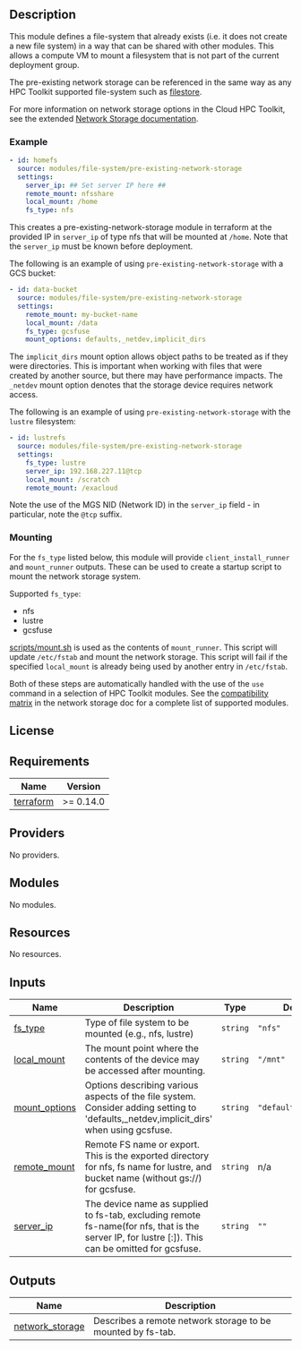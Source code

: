 ## Description

This module defines a file-system that already exists (i.e. it does not create
a new file system) in a way that can be shared with other modules. This allows
a compute VM to mount a filesystem that is not part of the current deployment
group.

The pre-existing network storage can be referenced in the same way as any HPC
Toolkit supported file-system such as [filestore](../filestore/README.md).

For more information on network storage options in the Cloud HPC Toolkit, see
the extended [Network Storage documentation](../../../../docs/network_storage.md).

### Example

```yaml
- id: homefs
  source: modules/file-system/pre-existing-network-storage
  settings:
    server_ip: ## Set server IP here ##
    remote_mount: nfsshare
    local_mount: /home
    fs_type: nfs
```

This creates a pre-existing-network-storage module in terraform at the
provided IP in `server_ip` of type nfs that will be mounted at `/home`. Note
that the `server_ip` must be known before deployment.

The following is an example of using `pre-existing-network-storage` with a GCS
bucket:

```yaml
- id: data-bucket
  source: modules/file-system/pre-existing-network-storage
  settings:
    remote_mount: my-bucket-name
    local_mount: /data
    fs_type: gcsfuse
    mount_options: defaults,_netdev,implicit_dirs
```

The `implicit_dirs` mount option allows object paths to be treated as if they
were directories. This is important when working with files that were created by
another source, but there may have performance impacts. The `_netdev` mount option
denotes that the storage device requires network access.

The following is an example of using `pre-existing-network-storage` with the `lustre`
filesystem:

```yaml
- id: lustrefs
  source: modules/file-system/pre-existing-network-storage
  settings:
    fs_type: lustre
    server_ip: 192.168.227.11@tcp
    local_mount: /scratch
    remote_mount: /exacloud
```

Note the use of the MGS NID (Network ID) in the `server_ip` field - in particular, note the `@tcp` suffix.

### Mounting

For the `fs_type` listed below, this module will provide `client_install_runner`
and `mount_runner` outputs. These can be used to create a startup script to
mount the network storage system.

Supported `fs_type`:

- nfs
- lustre
- gcsfuse

[scripts/mount.sh](./scripts/mount.sh) is used as the contents of
`mount_runner`. This script will update `/etc/fstab` and mount the network
storage. This script will fail if the specified `local_mount` is already being
used by another entry in `/etc/fstab`.

Both of these steps are automatically handled with the use of the `use` command
in a selection of HPC Toolkit modules. See the [compatibility matrix][matrix] in
the network storage doc for a complete list of supported modules.

[matrix]: ../../../docs/network_storage.md#compatibility-matrix

## License

<!-- BEGINNING OF PRE-COMMIT-TERRAFORM DOCS HOOK -->
## Requirements

| Name | Version |
|------|---------|
| <a name="requirement_terraform"></a> [terraform](#requirement\_terraform) | >= 0.14.0 |

## Providers

No providers.

## Modules

No modules.

## Resources

No resources.

## Inputs

| Name | Description | Type | Default | Required |
|------|-------------|------|---------|:--------:|
| <a name="input_fs_type"></a> [fs\_type](#input\_fs\_type) | Type of file system to be mounted (e.g., nfs, lustre) | `string` | `"nfs"` | no |
| <a name="input_local_mount"></a> [local\_mount](#input\_local\_mount) | The mount point where the contents of the device may be accessed after mounting. | `string` | `"/mnt"` | no |
| <a name="input_mount_options"></a> [mount\_options](#input\_mount\_options) | Options describing various aspects of the file system. Consider adding setting to 'defaults,\_netdev,implicit\_dirs' when using gcsfuse. | `string` | `"defaults,_netdev"` | no |
| <a name="input_remote_mount"></a> [remote\_mount](#input\_remote\_mount) | Remote FS name or export. This is the exported directory for nfs, fs name for lustre, and bucket name (without gs://) for gcsfuse. | `string` | n/a | yes |
| <a name="input_server_ip"></a> [server\_ip](#input\_server\_ip) | The device name as supplied to fs-tab, excluding remote fs-name(for nfs, that is the server IP, for lustre <MGS NID>[:<MGS NID>]). This can be omitted for gcsfuse. | `string` | `""` | no |

## Outputs

| Name | Description |
|------|-------------|
| <a name="output_network_storage"></a> [network\_storage](#output\_network\_storage) | Describes a remote network storage to be mounted by fs-tab. |
<!-- END OF PRE-COMMIT-TERRAFORM DOCS HOOK -->
